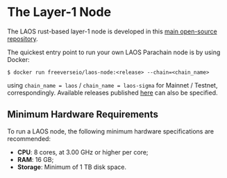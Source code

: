 # The Layer-1 Node

The LAOS rust-based layer-1 node is developed in this [main open-source repository](https://github.com/freeverseio/laos).

The quickest entry point to run your own LAOS Parachain node is by using Docker:

```
$ docker run freeverseio/laos-node:<release> --chain=<chain_name>
```

using  `chain_name = laos` / `chain_name = laos-sigma` for Mainnet / Testnet, correspondingly. Available releases published [here](https://github.com/freeverseio/laos/releases) can also be specified.



## Minimum Hardware Requirements

To run a LAOS node, the following minimum hardware specifications are recommended:

* **CPU**: 8 cores, at 3.00 GHz or higher per core;
* **RAM**: 16 GB;
* **Storage**: Minimum of 1 TB disk space.

